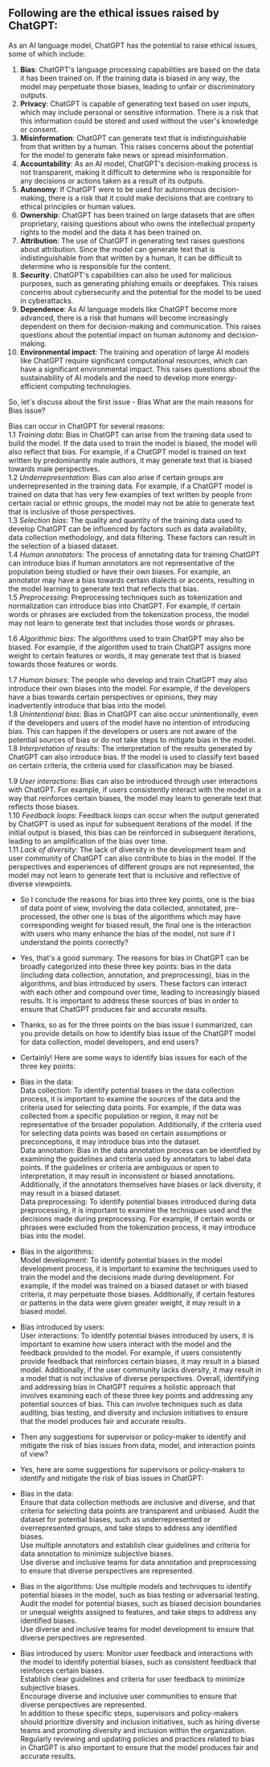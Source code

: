 
## Following are the ethical issues raised by ChatGPT:

As an AI language model, ChatGPT has the potential to raise ethical issues, some of which include:

1. **Bias**: ChatGPT's language processing capabilities are based on the data it has been trained on. If the training data is biased in any way, the model may perpetuate those biases, leading to unfair or discriminatory outputs.
2. **Privacy**: ChatGPT is capable of generating text based on user inputs, which may include personal or sensitive information. There is a risk that this information could be stored and used without the user's knowledge or consent.
3. **Misinformation**: ChatGPT can generate text that is indistinguishable from that written by a human. This raises concerns about the potential for the model to generate fake news or spread misinformation.
4. **Accountability**: As an AI model, ChatGPT's decision-making process is not transparent, making it difficult to determine who is responsible for any decisions or actions taken as a result of its outputs.
5. **Autonomy**: If ChatGPT were to be used for autonomous decision-making, there is a risk that it could make decisions that are contrary to ethical principles or human values.
6. **Ownership**: ChatGPT has been trained on large datasets that are often proprietary, raising questions about who owns the intellectual property rights to the model and the data it has been trained on.
7. **Attribution**: The use of ChatGPT in generating text raises questions about attribution. Since the model can generate text that is indistinguishable from that written by a human, it can be difficult to determine who is responsible for the content.
8. **Security**: ChatGPT's capabilities can also be used for malicious purposes, such as generating phishing emails or deepfakes. This raises concerns about cybersecurity and the potential for the model to be used in cyberattacks.
9. **Dependence**: As AI language models like ChatGPT become more advanced, there is a risk that humans will become increasingly dependent on them for decision-making and communication. This raises questions about the potential impact on human autonomy and decision-making.
10. **Environmental impact**: The training and operation of large AI models like ChatGPT require significant computational resources, which can have a significant environmental impact. This raises questions about the sustainability of AI models and the need to develop more energy-efficient computing technologies.


So, let's discuss about the first issue - Bias
What are the main reasons for Bias issue?

Bias can occur in ChatGPT for several reasons:  
1.1 *Training data*: Bias in ChatGPT can arise from the training data used to build the model. If the data used to train the model is biased, the model will also reflect that bias. For example, if a ChatGPT model is trained on text written by predominantly male authors, it may generate text that is biased towards male perspectives.  
1.2 *Underrepresentation*: Bias can also arise if certain groups are underrepresented in the training data. For example, if a ChatGPT model is trained on data that has very few examples of text written by people from certain racial or ethnic groups, the model may not be able to generate text that is inclusive of those perspectives.  
1.3 *Selection bias*: The quality and quantity of the training data used to develop ChatGPT can be influenced by factors such as data availability, data collection methodology, and data filtering. These factors can result in the selection of a biased dataset.  
1.4 *Human annotators*: The process of annotating data for training ChatGPT can introduce bias if human annotators are not representative of the population being studied or have their own biases. For example, an annotator may have a bias towards certain dialects or accents, resulting in the model learning to generate text that reflects that bias.  
1.5 *Preprocessing*: Preprocessing techniques such as tokenization and normalization can introduce bias into ChatGPT. For example, if certain words or phrases are excluded from the tokenization process, the model may not learn to generate text that includes those words or phrases.  

1.6 *Algorithmic bias*: The algorithms used to train ChatGPT may also be biased. For example, if the algorithm used to train ChatGPT assigns more weight to certain features or words, it may generate text that is biased towards those features or words.  

1.7 *Human biases*: The people who develop and train ChatGPT may also introduce their own biases into the model. For example, if the developers have a bias towards certain perspectives or opinions, they may inadvertently introduce that bias into the model.  
1.8 *Unintentional bias*: Bias in ChatGPT can also occur unintentionally, even if the developers and users of the model have no intention of introducing bias. This can happen if the developers or users are not aware of the potential sources of bias or do not take steps to mitigate bias in the model.  
1.8 *Interpretation of results*: The interpretation of the results generated by ChatGPT can also introduce bias. If the model is used to classify text based on certain criteria, the criteria used for classification may be biased.  

1.9 *User interactions*: Bias can also be introduced through user interactions with ChatGPT. For example, if users consistently interact with the model in a way that reinforces certain biases, the model may learn to generate text that reflects those biases.  
1.10 *Feedback loops*: Feedback loops can occur when the output generated by ChatGPT is used as input for subsequent iterations of the model. If the initial output is biased, this bias can be reinforced in subsequent iterations, leading to an amplification of the bias over time.  
1.11 *Lack of diversity*: The lack of diversity in the development team and user community of ChatGPT can also contribute to bias in the model. If the perspectives and experiences of different groups are not represented, the model may not learn to generate text that is inclusive and reflective of diverse viewpoints.

- So I conclude the reasons for bias into three key points, one is the bias of data point of view, involving the data collected, annotated, pre-processed, the other one is bias of the algorithms which may have corresponding weight for biased result, the final one is the interaction with users who many enhance the bias of the model, not sure if I understand the points correctly?  
- Yes, that's a good summary. The reasons for bias in ChatGPT can be broadly categorized into these three key points: bias in the data (including data collection, annotation, and preprocessing), bias in the algorithms, and bias introduced by users. These factors can interact with each other and compound over time, leading to increasingly biased results. It is important to address these sources of bias in order to ensure that ChatGPT produces fair and accurate results.  
- Thanks, so as for the three points on the bias issue I summarized, can you provide details on how to identify bias issue of the ChatGPT model for data collection, model developers, and end users?  
- Certainly! Here are some ways to identify bias issues for each of the three key points:

- Bias in the data:  
Data collection: To identify potential biases in the data collection process, it is important to examine the sources of the data and the criteria used for selecting data points. For example, if the data was collected from a specific population or region, it may not be representative of the broader population. Additionally, if the criteria used for selecting data points was based on certain assumptions or preconceptions, it may introduce bias into the dataset.  
Data annotation: Bias in the data annotation process can be identified by examining the guidelines and criteria used by annotators to label data points. If the guidelines or criteria are ambiguous or open to interpretation, it may result in inconsistent or biased annotations. Additionally, if the annotators themselves have biases or lack diversity, it may result in a biased dataset.  
Data preprocessing: To identify potential biases introduced during data preprocessing, it is important to examine the techniques used and the decisions made during preprocessing. For example, if certain words or phrases were excluded from the tokenization process, it may introduce bias into the model.  
- Bias in the algorithms:    
Model development: To identify potential biases in the model development process, it is important to examine the techniques used to train the model and the decisions made during development. For example, if the model was trained on a biased dataset or with biased criteria, it may perpetuate those biases. Additionally, if certain features or patterns in the data were given greater weight, it may result in a biased model.
- Bias introduced by users:  
User interactions: To identify potential biases introduced by users, it is important to examine how users interact with the model and the feedback provided to the model. For example, if users consistently provide feedback that reinforces certain biases, it may result in a biased model. Additionally, if the user community lacks diversity, it may result in a model that is not inclusive of diverse perspectives.
Overall, identifying and addressing bias in ChatGPT requires a holistic approach that involves examining each of these three key points and addressing any potential sources of bias. This can involve techniques such as data auditing, bias testing, and diversity and inclusion initiatives to ensure that the model produces fair and accurate results.


- Then any suggestions for supervisor or policy-maker to identify and mitigate the risk of bias issues from data, model, and interaction points of view?  
- Yes, here are some suggestions for supervisors or policy-makers to identify and mitigate the risk of bias issues in ChatGPT:  

-  Bias in the data:  
Ensure that data collection methods are inclusive and diverse, and that criteria for selecting data points are transparent and unbiased.
Audit the dataset for potential biases, such as underrepresented or overrepresented groups, and take steps to address any identified biases.  
Use multiple annotators and establish clear guidelines and criteria for data annotation to minimize subjective biases.  
Use diverse and inclusive teams for data annotation and preprocessing to ensure that diverse perspectives are represented.  
- Bias in the algorithms:
Use multiple models and techniques to identify potential biases in the model, such as bias testing or adversarial testing.  
Audit the model for potential biases, such as biased decision boundaries or unequal weights assigned to features, and take steps to address any identified biases.  
Use diverse and inclusive teams for model development to ensure that diverse perspectives are represented.  
- Bias introduced by users:
Monitor user feedback and interactions with the model to identify potential biases, such as consistent feedback that reinforces certain biases.  
Establish clear guidelines and criteria for user feedback to minimize subjective biases.  
Encourage diverse and inclusive user communities to ensure that diverse perspectives are represented.  
In addition to these specific steps, supervisors and policy-makers should prioritize diversity and inclusion initiatives, such as hiring diverse teams and promoting diversity and inclusion within the organization. Regularly reviewing and updating policies and practices related to bias in ChatGPT is also important to ensure that the model produces fair and accurate results.  

